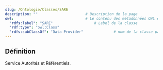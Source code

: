 ```yaml
---
slug: /Ontologie/Classes/SARE
description: ""                      # Description de la page
owl:                                 # Le contenu des métadonnées OWL est utilisé par la balise <OntologyTable>
  "rdfs:label": "SARE"                   # Label de la classe
  "rdf:type": "owl:Class"
  "rdfs:subClassOf": "Data Provider"              # nom de la classe parente (à supprimer si non nécessaire)
---
```


<OntologyTable frontMatter={frontMatter}/>

## Définition

Service Autorités et Référentiels.
